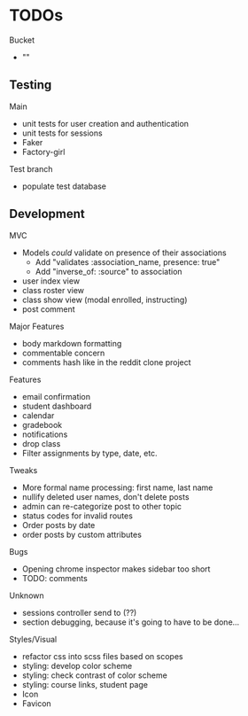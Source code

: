# TODOs

Bucket
* ""

## Testing
Main
* unit tests for user creation and authentication
* unit tests for sessions
* Faker
* Factory-girl

Test branch
* populate test database

## Development
MVC
* Models *could* validate on presence of their associations
  * Add "validates :association_name, presence: true"
  * Add "inverse_of: :source" to association
* user index view
* class roster view
* class show view (modal enrolled, instructing)
* post comment

Major Features
* body markdown formatting
* commentable concern
* comments hash like in the reddit clone project

Features
* email confirmation
* student dashboard
* calendar
* gradebook
* notifications
* drop class
* Filter assignments by type, date, etc.

Tweaks
* More formal name processing: first name, last name
* nullify deleted user names, don't delete posts
* admin can re-categorize post to other topic
* status codes for invalid routes
* Order posts by date
* order posts by custom attributes

Bugs
* Opening chrome inspector makes sidebar too short
* TODO: comments

Unknown
* sessions controller send to (??)
* section debugging, because it's going to have to be done...


Styles/Visual
* refactor css into scss files based on scopes
* styling: develop color scheme
* styling: check contrast of color scheme
* styling: course links, student page
* Icon
* Favicon
